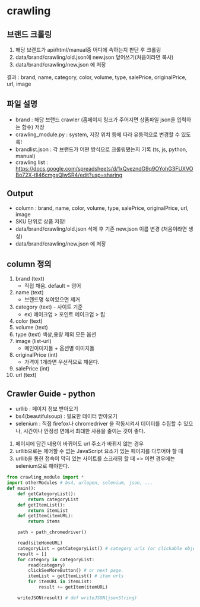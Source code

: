 # crawling
## 브랜드 크롤링
1. 해당 브랜드가 api/html/manual중 어디에 속하는지 판단 후 크롤링
2. data/brand/crawling/old.json에 new.json 덮어쓰기(처음이라면 복사)
3. data/brand/crawling/new.json 에 저장

결과 : brand, name, category, color, volume, type, salePrice, originalPrice, url, image



## 파일 설명
- brand : 해당 브랜드 crawler (홈페이지 링크가 주어지면 상품파일 json을 입력하는 함수) 저장
- crawling_module.py : system, 저장 위치 등에 따라 유동적으로 변경할 수 있도록!
- brandlist.json : 각 브랜드가 어떤 방식으로 크롤링됐는지 기록 (ts, js, python, manual)
- crawling list : https://docs.google.com/spreadsheets/d/1xQvezndG9q9OYohG3FUXVOBo72X-tll46cmgsQIwSR4/edit?usp=sharing

## Output
- column : brand, name, color, volume, type, salePrice, originalPrice, url, image
- SKU 단위로 상품 저장!
- data/brand/crawling/old.json 삭제 후 기존 new.json 이름 변경 (처음이라면 생성)
- data/brand/crawling/new.json 에 저장

## column 정의
1. brand (text)
    - 직접 채움. default = 영어
2. name (text)
    - 브랜드명 섞여있으면 제거
3. category (text) - 사이트 기준
    - ex) 메이크업 > 포인트 메이크업 > 립 
4. color (text)
5. volume (text)
6. type (text) 색상,용량 제외 모든 옵션
7. image (list-url)
    - 메인이미지들 + 옵션별 이미지들
8. originalPrice (int)
    - 가격이 1개라면 우선적으로 채운다. 
9. salePrice (int)
10. url (text)



## Crawler Guide - python
- urllib : 페이지 정보 받아오기
- bs4(beautifulsoup) : 필요한 데이터 받아오기
- selenium : 직접 firefox나 chromedriver 을 작동시켜서 데이터를 수집할 수 있으나, 시간이나 안정성 면에서 최대한 사용을 줄이는 것이 좋다.
1. 페이지에 담긴 내용이 바뀌어도 url 주소가 바뀌지 않는 경우
2. urllib으로는 제어할 수 없는 JavaScript 요소가 있는 페이지를 다루어야 할 때
3. urllib을 통한 접속이 막혀 있는 사이트를 스크래핑 할 때
=> 이런 경우에는 selenium으로 해야한다.


```python
from crawling_module import *
import otherModules # bs4, urlopen, selenium, json, ...
def main():
    def getCategoryList():
        return categoryList
    def getItemList():
        return itemList
    def getItem(itemURL):
        return items

    path = path_chromedriver()

    read(siteHomeURL)
    categoryList = getCategoryList() # category urls (or clickable object)
    result = []
    for category in categoryList:
        read(category)
        clickSeeMoreButton() # or next page.
        itemList = getItemList() # item urls
        for itemURL in itemList:
            result += getItem(itemURL)

    writeJSON(result) # def writeJSON(jsonString) 
```

